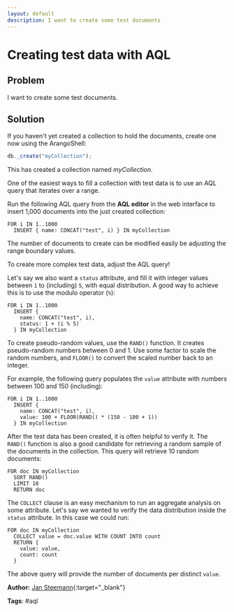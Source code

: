 ```yaml
---
layout: default
description: I want to create some test documents
---
```

Creating test data with AQL
===========================

Problem
-------

I want to create some test documents.

Solution
--------

If you haven't yet created a collection to hold the documents, create one now using the
ArangoShell:

```js
db._create("myCollection");
```

This has created a collection named *myCollection*.

One of the easiest ways to fill a collection with test data is to use an AQL query that
iterates over a range.

Run the following AQL query from the **AQL editor** in the web interface to insert 1,000
documents into the just created collection:

```
FOR i IN 1..1000
  INSERT { name: CONCAT("test", i) } IN myCollection
```

The number of documents to create can be modified easily be adjusting the range boundary
values.

To create more complex test data, adjust the AQL query!

Let's say we also want a `status` attribute, and fill it with integer values between `1` to 
(including) `5`, with equal distribution. A good way to achieve this is to use the modulo
operator (`%`):

```
FOR i IN 1..1000
  INSERT {
    name: CONCAT("test", i),
    status: 1 + (i % 5)
  } IN myCollection
```

To create pseudo-random values, use the `RAND()` function. It creates pseudo-random numbers
between 0 and 1. Use some factor to scale the random numbers, and `FLOOR()` to convert the
scaled number back to an integer.

For example, the following query populates the `value` attribute with numbers between 100 and 
150 (including):

```
FOR i IN 1..1000
  INSERT {
    name: CONCAT("test", i),
    value: 100 + FLOOR(RAND() * (150 - 100 + 1))
  } IN myCollection
```

After the test data has been created, it is often helpful to verify it. The
`RAND()` function is also a good candidate for retrieving a random sample of the documents in the
collection. This query will retrieve 10 random documents:

```
FOR doc IN myCollection
  SORT RAND()
  LIMIT 10
  RETURN doc
```

The `COLLECT` clause is an easy mechanism to run an aggregate analysis on some attribute. Let's
say we wanted to verify the data distribution inside the `status` attribute. In this case we
could run:

```
FOR doc IN myCollection
  COLLECT value = doc.value WITH COUNT INTO count
  RETURN {
    value: value,
    count: count
  }
```

The above query will provide the number of documents per distinct `value`.

**Author:** [Jan Steemann](https://github.com/jsteemann){:target="_blank"}

**Tags**: #aql
